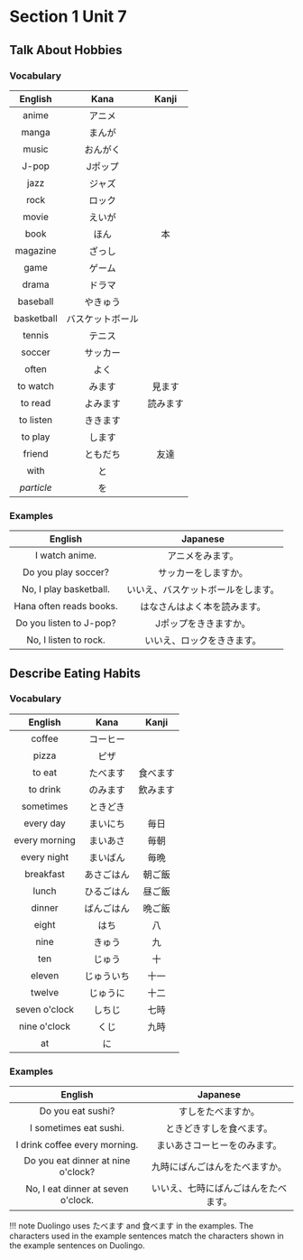 # Section 1 Unit 7
## Talk About Hobbies
### Vocabulary
| English | Kana | Kanji |
|:-------:|:----:|:-----:|
| anime | アニメ | |
| manga | まんが | |
| music | おんがく | |
| J-pop | Jポップ | |
| jazz | ジャズ | |
| rock | ロック | |
| movie | えいが | |
| book | ほん | 本 |
| magazine | ざっし | |
| game | ゲーム | |
| drama | ドラマ | |
| baseball | やきゅう | |
| basketball | バスケットボール | |
| tennis | テニス | |
| soccer | サッカー | |
| often | よく | |
| to watch | みます | 見ます |
| to read | よみます | 読みます |
| to listen | ききます | |
| to play | します | |
| friend | ともだち | 友達 |
| with | と | |
| *particle* | を | |

### Examples
| English | Japanese |
|:-------:|:--------:|
| I watch anime. | アニメをみます。 |
| Do you play soccer? | サッカーをしますか。 |
| No, I play basketball. | いいえ、バスケットボールをします。 |
| Hana often reads books. | はなさんはよく本を読みます。 |
| Do you listen to J-pop? | Jポップをききますか。 |
| No, I listen to rock. | いいえ、ロックをききます。 |

## Describe Eating Habits
### Vocabulary
| English | Kana | Kanji |
|:-------:|:----:|:-----:|
| coffee | コーヒー | |
| pizza | ピザ | |
| to eat | たべます | 食べます |
| to drink | のみます | 飲みます |
| sometimes | ときどき | |
| every day | まいにち | 毎日 |
| every morning | まいあさ | 毎朝 |
| every night | まいばん | 毎晩 |
| breakfast | あさごはん | 朝ご飯 |
| lunch | ひるごはん | 昼ご飯 |
| dinner | ばんごはん | 晩ご飯 |
| eight | はち | 八 |
| nine | きゅう | 九 |
| ten | じゅう | 十 |
| eleven | じゅういち | 十一 |
| twelve | じゅうに | 十二 |
| seven o'clock | しちじ | 七時 |
| nine o'clock | くじ | 九時 |
| at | に | |

### Examples
| English | Japanese |
|:-------:|:--------:|
| Do you eat sushi? | すしをたべますか。 |
| I sometimes eat sushi. | ときどきすしを食べます。 |
| I drink coffee every morning. | まいあさコーヒーをのみます。 |
| Do you eat dinner at nine o'clock? | 九時にばんごはんをたべますか。 |
| No, I eat dinner at seven o'clock. | いいえ、七時にばんごはんをたべます。 |

!!! note
    Duolingo uses たべます and 食べます in the examples. The characters used in the
    example sentences match the characters shown in the example sentences on
    Duolingo.
